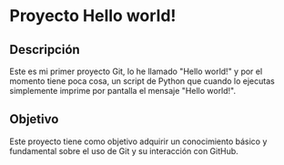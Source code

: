 # Proyecto Hello world!

## Descripción
Este es mi primer proyecto Git, lo he llamado "Hello world!" y por el momento tiene poca cosa, un script de Python que cuando lo ejecutas
simplemente imprime por pantalla el mensaje "Hello world!".

## Objetivo
Este proyecto tiene como objetivo adquirir un conocimiento básico y
fundamental sobre el uso de Git y su interacción con GitHub.
